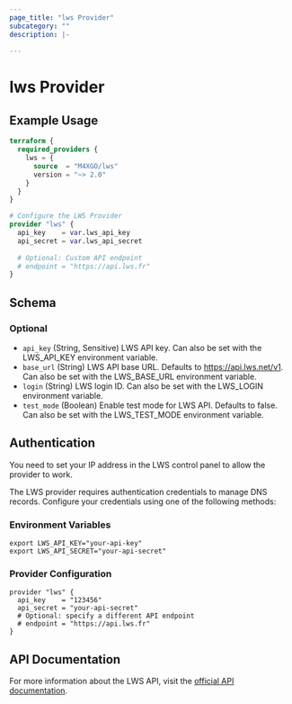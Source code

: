 ```yaml
---
page_title: "lws Provider"
subcategory: ""
description: |-
  
---
```


# lws Provider



## Example Usage

```terraform
terraform {
  required_providers {
    lws = {
      source  = "M4XGO/lws"
      version = "~> 2.0"
    }
  }
}

# Configure the LWS Provider
provider "lws" {
  api_key    = var.lws_api_key
  api_secret = var.lws_api_secret
  
  # Optional: Custom API endpoint
  # endpoint = "https://api.lws.fr"
}
```

<!-- schema generated by tfplugindocs -->
## Schema

### Optional

- `api_key` (String, Sensitive) LWS API key. Can also be set with the LWS_API_KEY environment variable.
- `base_url` (String) LWS API base URL. Defaults to https://api.lws.net/v1. Can also be set with the LWS_BASE_URL environment variable.
- `login` (String) LWS login ID. Can also be set with the LWS_LOGIN environment variable.
- `test_mode` (Boolean) Enable test mode for LWS API. Defaults to false. Can also be set with the LWS_TEST_MODE environment variable.

## Authentication
You need to set your IP address in the LWS control panel to allow the provider to work.

The LWS provider requires authentication credentials to manage DNS records. Configure your credentials using one of the following methods:

### Environment Variables

```shell
export LWS_API_KEY="your-api-key"
export LWS_API_SECRET="your-api-secret"
```

### Provider Configuration

```hcl
provider "lws" {
  api_key    = "123456"
  api_secret = "your-api-secret"
  # Optional: specify a different API endpoint
  # endpoint = "https://api.lws.fr"
}
```

## API Documentation

For more information about the LWS API, visit the [official API documentation](https://aide.lws.fr/a/268-api-dns). 